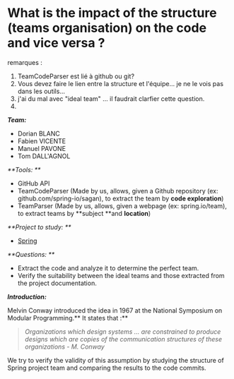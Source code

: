 # **What is the impact of the structure \(teams organisation\) on the code and vice versa ?**

remarques : 

1. TeamCodeParser est lié à github ou git?
2. Vous devez faire le lien entre la structure et l'équipe... je ne le vois pas dans les outils...
3. j'ai du mal avec "ideal team" ... il faudrait clarfier cette question.
4. 
_**Team:**_

* Dorian BLANC
* Fabien VICENTE
* Manuel PAVONE
* Tom DALL'AGNOL

_**Tools: **_

* GitHub API
* TeamCodeParser \(Made by us, allows, given a Github repository \(ex: github.com/spring-io/sagan\), to extract the team by **code exploration**\)
* TeamParser \(Made by us, allows, given a webpage \(ex: spring.io/team\), to extract teams by **subject **and **location**\)

_**Project to study: **_

* [Spring](https://spring.io/)

_**Questions: **_

* Extract the code and analyze it to determine the perfect team. 
* Verify the suitability between the ideal teams and those extracted from the project documentation.

_**Introduction:**_

Melvin Conway introduced the idea in 1967 at the National Symposium on Modular Programming.** It states that :**

> _Organizations which design systems ... are constrained to produce designs which are copies of the communication structures of these organizations - M. Conway_

We try to verify the validity of this assumption by studying the structure of Spring project team and comparing the results to the code commits.

